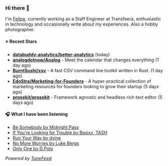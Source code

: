 ### Hi there 👋

I'm [Felipe](https://felipevm.com), currently working as a Staff Engineer at Transfeera, enthusiastic in technology and occasionally write about my experiences. Also a hobby photographer.

#### ⭐ Recent Stars
- **[databuddy-analytics/better-analytics](https://github.com/databuddy-analytics/better-analytics)** (today)
- **[analogdotnow/Analog](https://github.com/analogdotnow/Analog)** - Meet the calendar that changes everything (1 day ago)
- **[BurntSushi/xsv](https://github.com/BurntSushi/xsv)** - A fast CSV command line toolkit written in Rust. (1 day ago)
- **[EdoStra/Marketing-for-Founders](https://github.com/EdoStra/Marketing-for-Founders)** - A hyper-practical collection of marketing resources for founders looking to grow their startup (5 days ago)
- **[prosekit/prosekit](https://github.com/prosekit/prosekit)** - Framework agnostic and headless rich text editor  (5 days ago)

#### 🎧 What I have been listening
- [Be Somebody by Midnight Pass](https://open.spotify.com/track/7vaJ4jJfxQVoJOGujY8xOS)
- [If You&#39;re Looking for Trouble by Basixx, TASH](https://open.spotify.com/track/7hmY7jkHkoOOmzHkvVyBUK)
- [Run Your Way by dvine](https://open.spotify.com/track/01b7rCcTIzDjhLETOucmJb)
- [No More Worries by Luke Bergs](https://open.spotify.com/track/2v94kFY5xA9ErEYwAgbDeG)
- [Only One by D.Polo](https://open.spotify.com/track/2OpzoqnnXQ6EyGERxGw46Z)

_Powered by [TuneFeed](https://tunefeed.app?ref=github.com)_
